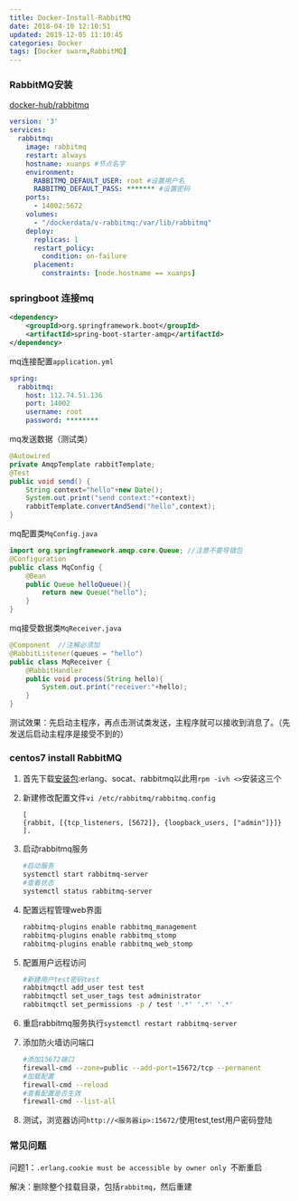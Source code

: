 ```yaml
---
title: Docker-Install-RabbitMQ
date: 2018-04-10 12:10:51
updated: 2019-12-05 11:10:45
categories: Docker
tags: [Docker swarm,RabbitMQ]
---
```


### RabbitMQ安装

[docker-hub/rabbitmq](https://hub.docker.com/r/_/rabbitmq/)

```yaml
version: '3'
services:
  rabbitmq:
    image: rabbitmq
    restart: always
    hostname: xuanps #节点名字
    environment:
      RABBITMQ_DEFAULT_USER: root #设置用户名
      RABBITMQ_DEFAULT_PASS: ******* #设置密码
    ports:
      - 14002:5672
    volumes:
      - "/dockerdata/v-rabbitmq:/var/lib/rabbitmq"
    deploy:
      replicas: 1
      restart_policy:
        condition: on-failure
      placement:
        constraints: [node.hostname == xuanps]
```

### springboot 连接mq

```Xml
<dependency>
    <groupId>org.springframework.boot</groupId>
    <artifactId>spring-boot-starter-amqp</artifactId>
</dependency>
```

mq连接配置`application.yml`

```yaml
spring:
  rabbitmq:
    host: 112.74.51.136
    port: 14002
    username: root
    password: ********
```

mq发送数据（测试类）

```Java
@Autowired
private AmqpTemplate rabbitTemplate;
@Test
public void send() {
    String context="hello"+new Date();
    System.out.print("send context:"+context);
    rabbitTemplate.convertAndSend("hello",context);
}
```

mq配置类`MqConfig.java`

```Java
import org.springframework.amqp.core.Queue; //注意不要导错包
@Configuration
public class MqConfig {
    @Bean
    public Queue helloQueue(){
        return new Queue("hello");
    }
}
```

mq接受数据类`MqReceiver.java`

```java
@Component  //注解必须加
@RabbitListener(queues = "hello")
public class MqReceiver {
    @RabbitHandler
    public void process(String hello){
        System.out.print("receiver:"+hello);
    }
}
```

测试效果：先启动主程序，再点击测试类发送，主程序就可以接收到消息了。（先发送后启动主程序是接受不到的）

### centos7 install RabbitMQ

1. 首先下载[安装包](http://47.98.114.63:14018/s/J9B2LHJqZkPCGmG):erlang、socat、rabbitmq以此用`rpm -ivh <>`安装这三个

2. 新建修改配置文件`vi /etc/rabbitmq/rabbitmq.config`

   ```properties
   [
   {rabbit, [{tcp_listeners, [5672]}, {loopback_users, ["admin"]}]}
   ].
   ```

3. 启动rabbitmq服务

   ```bash
   #启动服务
   systemctl start rabbitmq-server
   #查看状态
   systemctl status rabbitmq-server
   ```

4. 配置远程管理web界面

   ```bash
   rabbitmq-plugins enable rabbitmq_management
   rabbitmq-plugins enable rabbitmq_stomp
   rabbitmq-plugins enable rabbitmq_web_stomp
   ```

5. 配置用户远程访问

   ```bash
   #新建用户test密码test
   rabbitmqctl add_user test test
   rabbitmqctl set_user_tags test administrator
   rabbitmqctl set_permissions -p / test '.*' '.*' '.*'
   ```

6. 重启rabbitmq服务执行`systemctl restart rabbitmq-server`

7. 添加防火墙访问端口

   ```bash
   #添加15672端口
   firewall-cmd --zone=public --add-port=15672/tcp --permanent
   #加载配置
   firewall-cmd --reload
   #查看配置是否生效
   firewall-cmd --list-all
   ```

8. 测试，浏览器访问`http://<服务器ip>:15672/`使用test,test用户密码登陆



### 常见问题

问题1：`.erlang.cookie must be accessible by owner only `不断重启

解决：删除整个挂载目录，包括`rabbitmq`，然后重建



